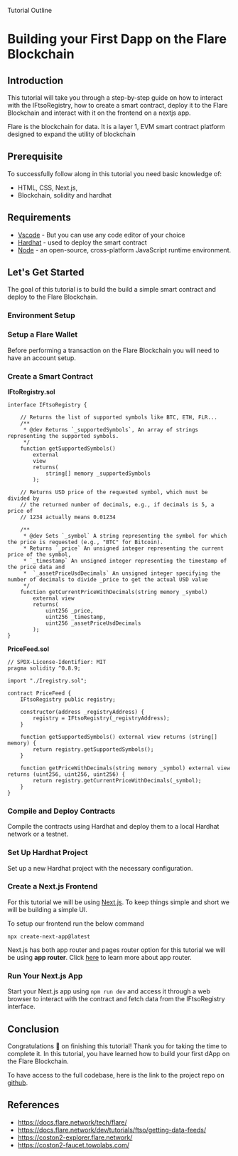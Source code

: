 Tutorial Outline

# Building your First Dapp on the Flare Blockchain

## Introduction
This tutorial will take you through a step-by-step guide on how to interact with the IFtsoRegistry, how to create a smart contract, deploy it to the Flare Blockchain and interact with it on the frontend on a nextjs app.

Flare is the blockchain for data. It is a layer 1, EVM smart contract platform designed to expand the utility of blockchain

## Prerequisite
To successfully follow along in this tutorial you need basic knowledge of:
- HTML, CSS, Next.js,
- Blockchain, solidity and hardhat

## Requirements
- [Vscode]() - But you can use any code editor of your choice
- [Hardhat](https://hardhat.org/) - used to deploy the smart contract
- [Node](https://nodejs.org/en/) - an open-source, cross-platform JavaScript runtime environment.
  
## Let's Get Started
The goal of this tutorial is to build the build a simple smart contract and deploy to the Flare Blockchain. 

### Environment Setup

### Setup a Flare Wallet 
Before performing a transaction on the Flare Blockchain you will need to have an account setup.

###  Create a Smart Contract

**IFtoRegistry.sol**

```solidity
interface IFtsoRegistry { 

    // Returns the list of supported symbols like BTC, ETH, FLR... 
    /**
     * @dev Returns `_supportedSymbols`, An array of strings representing the supported symbols.
     */
    function getSupportedSymbols() 
        external 
        view 
        returns( 
            string[] memory _supportedSymbols
        ); 

    // Returns USD price of the requested symbol, which must be divided by
    // the returned number of decimals, e.g., if decimals is 5, a price of 
    // 1234 actually means 0.01234

    /**
     * @dev Sets `_symbol` A string representing the symbol for which the price is requested (e.g., "BTC" for Bitcoin).
     * Returns `_price` An unsigned integer representing the current price of the symbol, 
     * `_timestamp` An unsigned integer representing the timestamp of the price data and
     *  `_assetPriceUsdDecimals` An unsigned integer specifying the number of decimals to divide _price to get the actual USD value
     */
    function getCurrentPriceWithDecimals(string memory _symbol) 
        external view 
        returns( 
            uint256 _price, 
            uint256 _timestamp, 
            uint256 _assetPriceUsdDecimals
        ); 
} 

```

**PriceFeed.sol**

```solidity
// SPDX-License-Identifier: MIT
pragma solidity ^0.8.9;

import "./Iregistry.sol";

contract PriceFeed {
    IFtsoRegistry public registry;

    constructor(address _registryAddress) {
        registry = IFtsoRegistry(_registryAddress);
    }

    function getSupportedSymbols() external view returns (string[] memory) {
        return registry.getSupportedSymbols();
    }

    function getPriceWithDecimals(string memory _symbol) external view returns (uint256, uint256, uint256) {
        return registry.getCurrentPriceWithDecimals(_symbol);
    }
}

```
### Compile and Deploy Contracts
Compile the contracts using Hardhat and deploy them to a local Hardhat network or a testnet.

### Set Up Hardhat Project
Set up a new Hardhat project with the necessary configuration.

### Create a Next.js Frontend
For this tutorial we will be using [Next.js](https://nextjs.org/docs/getting-started/installation). To keep things simple and short we will be building a simple UI. 

To setup our frontend run the below command

```shell
npx create-next-app@latest
```


Next.js has both app router and pages router option for this tutorial we will be using **app router**. Click [here](https://nextjs.org/docs/app/building-your-application/routing) to learn more about app router.



###  Run Your Next.js App
Start your Next.js app using `npm run dev` and access it through a web browser to interact with the contract and fetch data from the IFtsoRegistry interface.

## Conclusion
Congratulations 🎉 on finishing this tutorial! Thank you for taking the time to complete it. In this tutorial, you have learned how to build your first dApp on the Flare Blockchain.

To have access to the full codebase, here is the link to the project repo on [github]().


## References
- https://docs.flare.network/tech/flare/
- https://docs.flare.network/dev/tutorials/ftso/getting-data-feeds/
- https://coston2-explorer.flare.network/
- https://coston2-faucet.towolabs.com/
